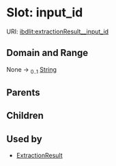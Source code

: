
# Slot: input_id




URI: [ibdlit:extractionResult__input_id](http://w3id.org/ontogpt/ibd_literature/extractionResult__input_id)


## Domain and Range

None &#8594;  <sub>0..1</sub> [String](types/String.md)

## Parents


## Children


## Used by

 * [ExtractionResult](ExtractionResult.md)
